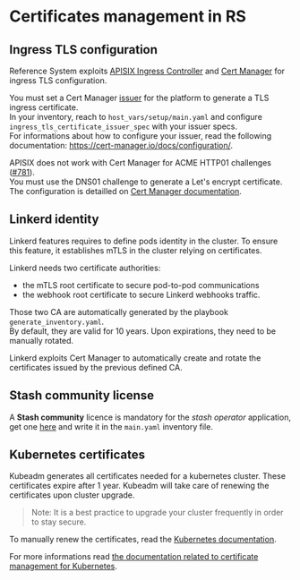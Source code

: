 # Certificates management in RS

## Ingress TLS configuration

Reference System exploits [APISIX Ingress Controller](https://apisix.apache.org/) and [Cert Manager](https://cert-manager.io/) for ingress TLS configuration.

You must set a Cert Manager [issuer](https://cert-manager.io/docs/concepts/issuer/) for the platform to generate a TLS ingress certificate.  
In your inventory, reach to `host_vars/setup/main.yaml` and configure `ingress_tls_certificate_issuer_spec`
with your issuer specs.  
For informations about how to configure your issuer, read the following documentation: <https://cert-manager.io/docs/configuration/>.

APISIX does not work with Cert Manager for ACME HTTP01 challenges ([#781](https://github.com/apache/apisix-ingress-controller/issues/781)).  
You must use the DNS01 challenge to generate a Let's encrypt certificate. The configuration is detailled on [Cert Manager documentation](https://cert-manager.io/docs/configuration/acme/dns01).

## Linkerd identity

Linkerd features requires to define pods identity in the cluster. To ensure this feature, it establishes
mTLS in the cluster relying on certificates.

Linkerd needs two certificate authorities:

- the mTLS root certificate to secure pod-to-pod communications
- the webhook root certificate to secure Linkerd webhooks traffic.

Those two CA are automatically generated by the playbook `generate_inventory.yaml`.  
By default, they are valid for 10 years. Upon expirations, they need to be manually rotated.

Linkerd exploits Cert Manager to automatically create and rotate the certificates issued by the previous defined CA.

## Stash community license

A **Stash community** licence is mandatory for the *stash operator* application, get one [here](https://license-issuer.appscode.com/?p=stash-community) and write it in the `main.yaml` inventory file.

## Kubernetes certificates

Kubeadm generates all certificates needed for a kubernetes cluster. These certificates expire after 1 year.
Kubeadm will take care of renewing the certificates upon cluster upgrade.

> Note: It is a best practice to upgrade your cluster frequently in order to stay secure.

To manually renew the certificates, read the [Kubernetes documentation](https://kubernetes.io/docs/tasks/administer-cluster/kubeadm/kubeadm-certs/#manual-certificate-renewal).

For more informations read [the documentation related to certificate management for Kubernetes](https://kubernetes.io/docs/tasks/administer-cluster/kubeadm/kubeadm-certs/).
